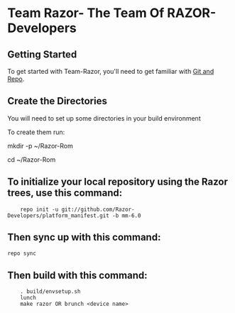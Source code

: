 Team Razor- The Team Of RAZOR-Developers
==========================================


Getting Started
---------------

To get started with Team-Razor, you'll need to get familiar with
[Git and Repo](http://source.android.com/download/using-repo).


Create the Directories
-----------------------

You will need to set up some directories in your build environment

To create them run:

mkdir -p ~/Razor-Rom

cd ~/Razor-Rom

To initialize your local repository using the Razor trees, use this command:
----------------------------------------------------------------------------

        
        repo init -u git://github.com/Razor-Developers/platform_manifest.git -b mm-6.0
        

Then sync up with this command:
-------------------------------
	repo sync


Then build with this command:
-------------------------------

        . build/envsetup.sh
        lunch
        make razor OR brunch <device name>

